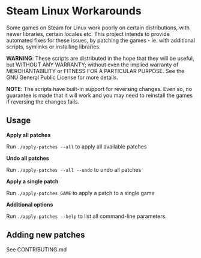 # Steam Linux Workarounds

Some games on Steam for Linux work poorly on certain distributions, with
newer libraries, certain locales etc. This project intends to provide automated
fixes for these issues, by patching the games - ie. with additional scripts,
symlinks or installing libraries.

**WARNING**: These scripts are distributed in the hope that they will be useful,
but WITHOUT ANY WARRANTY; without even the implied warranty of MERCHANTABILITY
or FITNESS FOR A PARTICULAR PURPOSE.  See the GNU General Public License for
more details.

**NOTE**: The scripts have built-in support for reversing changes. Even so,
no guarantee is made that it will work and you may need to reinstall the games
if reversing the changes fails.

## Usage

**Apply all patches**

Run `./apply-patches --all` to apply all available patches

**Undo all patches**

Run `./apply-patches --all --undo` to undo all patches

**Apply a single patch**

Run `./apply-patches GAME` to apply a patch to a single game

**Additional options**

Run `./apply-patches --help` to list all command-line parameters.

## Adding new patches

See CONTRIBUTING.md
